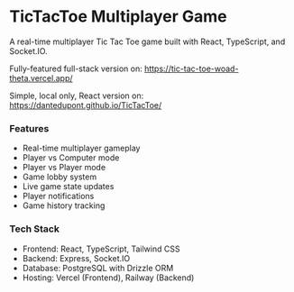 # TicTacToe Multiplayer Game

A real-time multiplayer Tic Tac Toe game built with React, TypeScript, and Socket.IO.

Fully-featured full-stack version on: https://tic-tac-toe-woad-theta.vercel.app/

Simple, local only, React version on: https://dantedupont.github.io/TicTacToe/

### Features
* Real-time multiplayer gameplay
* Player vs Computer mode
* Player vs Player mode
* Game lobby system
* Live game state updates
* Player notifications
* Game history tracking
  
### Tech Stack
* Frontend: React, TypeScript, Tailwind CSS
* Backend: Express, Socket.IO
* Database: PostgreSQL with Drizzle ORM
* Hosting: Vercel (Frontend), Railway (Backend)
